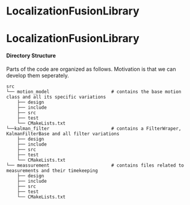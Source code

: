 # LocalizationFusionLibrary

# LocalizationFusionLibrary

#### Directory Structure
Parts of the code are organized as follows. Motivation is that we can develop them seperately.

```
src
└── motion_model                       # contains the base motion class and all its specific variations 
    ├── design                          
    ├── include                         
    ├── src                             
    ├── test                            
    └── CMakeLists.txt                  
└──kalman_filter                       # contains a FilterWraper, KalmanFilterBase and all filter variations
    ├── design                          
    ├── include                         
    ├── src                             
    ├── test                            
    └── CMakeLists.txt                  
└── meassurement                       # contains files related to measurements and their timekeeping
    ├── design                          
    ├── include                         
    ├── src                             
    ├── test                            
    └── CMakeLists.txt    
```
